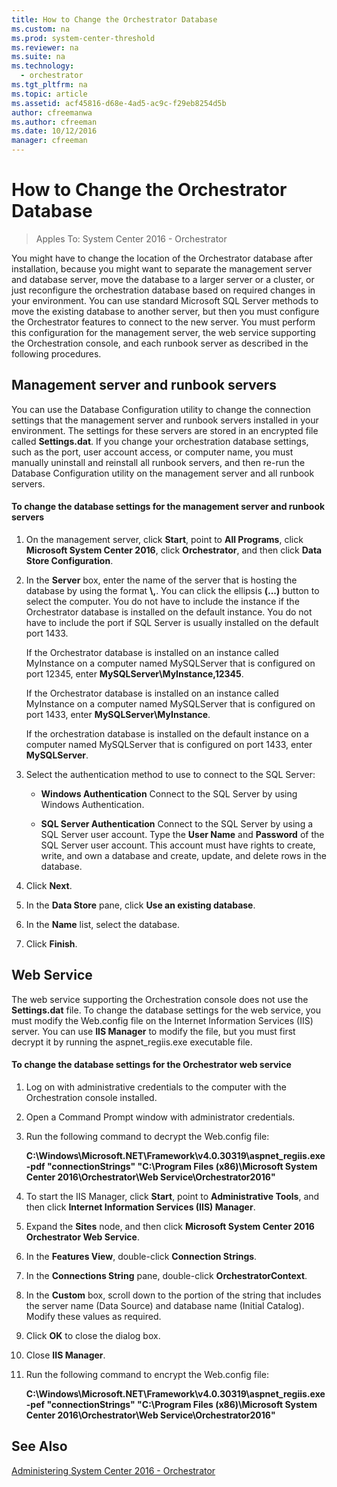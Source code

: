 ```yaml
---
title: How to Change the Orchestrator Database
ms.custom: na
ms.prod: system-center-threshold
ms.reviewer: na
ms.suite: na
ms.technology:
  - orchestrator
ms.tgt_pltfrm: na
ms.topic: article
ms.assetid: acf45816-d68e-4ad5-ac9c-f29eb8254d5b
author: cfreemanwa
ms.author: cfreeman
ms.date: 10/12/2016
manager: cfreeman
---
```

# How to Change the Orchestrator Database

> Apples To: System Center 2016 - Orchestrator

You might have to change the location of the Orchestrator database after installation, because you might want to separate the management server and database server, move the database to a larger server or a cluster, or just reconfigure the orchestration database based on required changes in your environment. You can use standard Microsoft SQL Server methods to move the existing database to another server, but then you must configure the Orchestrator features to connect to the new server. You must perform this configuration for the management server, the web service supporting the Orchestration console, and each runbook server as described in the following procedures.  

## Management server and runbook servers  
You can use the Database Configuration utility to change the connection settings that the management server and runbook servers installed in your environment. The settings for these servers are stored in an encrypted file called **Settings.dat**. If you change your orchestration database settings, such as the port, user account access, or computer name, you must manually uninstall and reinstall all runbook servers, and then re\-run the Database Configuration utility on the management server and all runbook servers.  

#### To change the database settings for the management server and runbook servers  

1.  On the management server, click **Start**, point to **All Programs**, click **Microsoft System Center 2016**, click **Orchestrator**, and then click **Data Store Configuration**.  

2.  In the **Server** box, enter the name of the server that is hosting the database by using the format **<server>\\<instance>,<port>**. You can click the ellipsis **\(...\)** button to select the computer. You do not have to include the instance if the Orchestrator database is installed on the default instance. You do not have to include the port if SQL Server is usually installed on the default port 1433.  

    If the Orchestrator database is installed on an instance called MyInstance on a computer named MySQLServer that is configured on port 12345, enter **MySQLServer\\MyInstance,12345**.  

    If the Orchestrator database is installed on an instance called MyInstance on a computer named MySQLServer that is configured on port 1433, enter **MySQLServer\\MyInstance**.  

    If the orchestration database is installed on the default instance on a computer named MySQLServer that is configured on port 1433, enter **MySQLServer**.  

3.  Select the authentication method to use to connect to the SQL Server:  

    -   **Windows Authentication** Connect to the SQL Server by using Windows Authentication.  

    -   **SQL Server Authentication** Connect to the SQL Server by using a SQL Server user account. Type the **User Name** and **Password** of the SQL Server user account. This account must have rights to create, write, and own a database and create, update, and delete rows in the database.  

4.  Click **Next**.  

5.  In the **Data Store** pane, click **Use an existing database**.  

6.  In the **Name** list, select the database.  

7.  Click **Finish**.  

## Web Service  
The web service supporting the Orchestration console does not use the **Settings.dat** file. To change the database settings for the web service, you must modify the Web.config file on the Internet Information Services \(IIS\) server. You can use **IIS Manager** to modify the file, but you must first decrypt it by running the aspnet\_regiis.exe executable file.  

#### To change the database settings for the Orchestrator web service  

1.  Log on with administrative credentials to the computer with the Orchestration console installed.  

2.  Open a Command Prompt window with administrator credentials.  

3.  Run the following command to decrypt the Web.config file:  

    **C:\\Windows\\Microsoft.NET\\Framework\\v4.0.30319\\aspnet\_regiis.exe \-pdf "connectionStrings" "C:\\Program Files \(x86\)\\Microsoft System Center 2016\\Orchestrator\\Web Service\\Orchestrator2016"**  

4.  To start the IIS Manager, click **Start**, point to **Administrative Tools**, and then click **Internet Information Services \(IIS\) Manager**.  

5.  Expand the **Sites** node, and then click **Microsoft System Center 2016 Orchestrator Web Service**.  

6.  In the **Features View**, double\-click **Connection Strings**.  

7.  In the **Connections String** pane, double\-click **OrchestratorContext**.  

8.  In the **Custom** box, scroll down to the portion of the string that includes the server name \(Data Source\) and database name \(Initial Catalog\). Modify these values as required.  

9. Click **OK** to close the dialog box.  

10. Close **IIS Manager**.  

11. Run the following command to encrypt the Web.config file:  

    **C:\\Windows\\Microsoft.NET\\Framework\\v4.0.30319\\aspnet\_regiis.exe \-pef "connectionStrings" "C:\\Program Files \(x86\)\\Microsoft System Center 2016\\Orchestrator\\Web Service\\Orchestrator2016"**  

## See Also  
[Administering System Center 2016 - Orchestrator](../manage/administering-orchestrator.md)  
